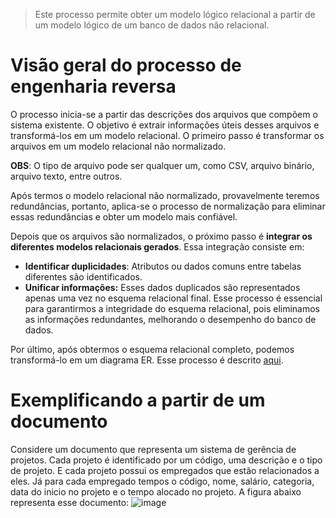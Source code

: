 > Este processo permite obter um modelo lógico relacional a partir de um modelo lógico de um banco de dados não relacional.

# Visão geral do processo de engenharia reversa 

O processo inicia-se a partir das descrições dos arquivos que compõem o sistema existente. O objetivo é extrair informações úteis desses arquivos e transformá-los em um modelo relacional. O primeiro passo é transformar os arquivos em um modelo relacional não normalizado.

**OBS**: O tipo de arquivo pode ser qualquer um, como CSV, arquivo binário, arquivo texto, entre outros. 

Após termos o modelo relacional não normalizado, provavelmente teremos redundâncias, portanto, aplica-se o processo de normalização para eliminar essas redundâncias e obter um modelo mais confiável. 

Depois que os arquivos são normalizados, o próximo passo é **integrar os diferentes modelos relacionais gerados**. Essa integração consiste em:
* **Identificar duplicidades**: Atributos ou dados comuns entre tabelas diferentes são identificados.
* **Unificar informações:** Esses dados duplicados são representados apenas uma vez no esquema relacional final.
Esse processo é essencial para garantirmos a integridade do esquema relacional, pois eliminamos as informações redundantes, melhorando o desempenho do banco de dados.

Por último, após obtermos o esquema relacional completo, podemos transformá-lo em um diagrama ER. Esse processo é descrito [aqui](https://github.com/dinhocss/Banco_de_Dados/blob/182ba17074e19609e5680d5d61a7eaccd312a68a/Banco%20de%20Dados/Normaliza%C3%A7%C3%A3o%20e%20Engenharia%20Reversa/Engenharia%20Reversa%20de%20Modelos%20Relacionais.md).

# Exemplificando a partir de um documento

Considere um documento que representa um sistema de gerência de projetos. Cada projeto é identificado por um código, uma descrição e o tipo de projeto. E cada projeto possui os empregados que estão relacionados a eles. Já para cada empregado tempos o código, nome, salário, categoria, data do inicio no projeto e o tempo alocado no projeto. A figura abaixo representa esse documento:
![image](https://github.com/user-attachments/assets/41b28106-ac79-4ca2-ab40-fd7eda3b962f)


